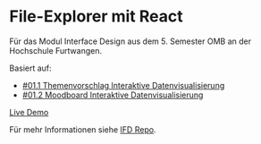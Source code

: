 # File-Explorer mit React

Für das Modul Interface Design aus dem 5. Semester OMB an der Hochschule Furtwangen.

Basiert auf:

- [#01.1 Themenvorschlag Interaktive Datenvisualisierung](https://github.com/oezkancodes/IFD/blob/main/Aufgaben/01-User_Experience_Design/Themenvorschlag.pdf)
- [#01.2 Moodboard Interaktive Datenvisualisierung](https://github.com/oezkancodes/IFD/blob/main/Aufgaben/01-User_Experience_Design/Moodboard.pdf)

[Live Demo](https://react-file-explore-ifd.netlify.app/)

Für mehr Informationen siehe [IFD Repo](https://github.com/oezkancodes/IFD).
